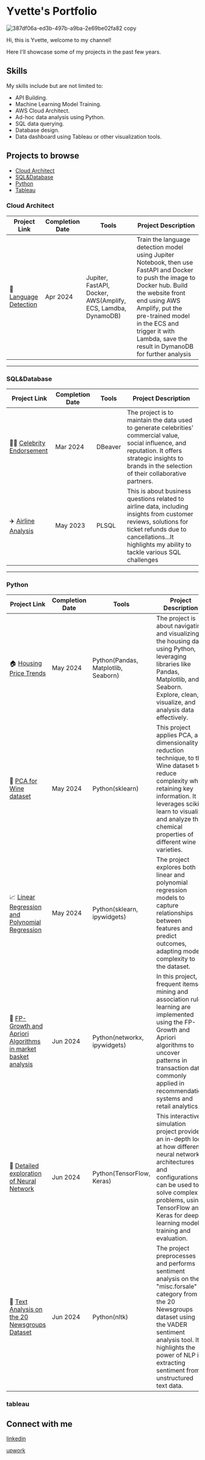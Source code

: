 # Yvette's Portfolio

![387df06a-ed3b-497b-a9ba-2e69be02fa82 copy](https://github.com/user-attachments/assets/8278c5e9-5b2c-42d8-8153-68f0a5f9d329)


Hi, this is Yvette, welcome to my channel! 

Here I'll showcase some of my projects in the past few years.

## Skills

My skills include but are not limited to:

- API Building.
- Machine Learning Model Training.
- AWS Cloud Architect.
- Ad-hoc data analysis using Python.
- SQL data querying.
- Database design.
- Data dashboard using Tableau or other visualization tools.


## Projects to browse
- [Cloud Architect](#Cloud-Architect)
- [SQL&Database](#SQL&Database)
- [Python](#python)
- [Tableau](#tableau)

### Cloud Architect

| Project Link | Completion Date | Tools | Project Description | 
|---|---|---|---|
| 🤖 [Language Detection](https://github.com/yvt-ee/MUGC-Language-Detection) | Apr 2024 | Jupiter, FastAPI, Docker, AWS(Amplify, ECS, Lamdba, DynamoDB) | Train the language detection model using Jupiter Notebook, then use FastAPI and Docker to push the image to Docker hub. Build the website front end using AWS Amplify, put the pre-trained model in the ECS and trigger it with Lambda, save the result in DymanoDB for further analysis |

***

### SQL&Database

| Project Link | Completion Date | Tools | Project Description | 
|---|---|---|---|
| 👩‍🎤 [Celebrity Endorsement](https://github.com/yvt-ee/Celebrity-DatabaseDesign-for-Brand-Endorsement) | Mar 2024 | DBeaver |The project is to maintain the data used to generate celebrities’ commercial value, social influence, and reputation. It offers strategic insights to brands in the selection of their collaborative partners. |
| ✈️ [Airline Analysis](https://github.com/yvt-ee/Airline-Analysis) | May 2023 | PLSQL |This is about business questions related to airline data, including insights from customer reviews, solutions for ticket refunds due to cancellations...It highlights my ability to tackle various SQL challenges|


***

### Python


| Project Link | Completion Date | Tools | Project Description | 
|---|---|---|---|
| 🏠 [Housing Price Trends](https://github.com/yvt-ee/Data-Mining-in-Engineering/blob/main/%231%20Navigating%20and%20visualizing%20Housing%20dataset.ipynb) | May 2024 | Python(Pandas, Matplotlib, Seaborn) |The project is about navigating and visualizing the housing data using Python, leveraging libraries like Pandas, Matplotlib, and Seaborn. Explore, clean, visualize, and analysis data effectively. |
| 🍷 [PCA for Wine dataset](https://github.com/yvt-ee/Data-Mining-in-Engineering/blob/main/%232%20PCA%20for%20Wine%20dataset.ipynb) | May 2024 | Python(sklearn) |This project applies PCA, a dimensionality reduction technique, to the Wine dataset to reduce complexity while retaining key information. It leverages scikit-learn to visualize and analyze the chemical properties of different wine varieties. |
| 📈 [Linear Regression and Polynomial Regression](https://github.com/yvt-ee/Data-Mining-in-Engineering/blob/main/%236%20Linear%20Regression%20and%20Polynomial%20Regression.ipynb) | May 2024 | Python(sklearn, ipywidgets) |The project explores both linear and polynomial regression models to capture relationships between features and predict outcomes, adapting model complexity to the dataset. |
| 🛒 [FP-Growth and Apriori Algorithms in market basket analysis](https://github.com/yvt-ee/Data-Mining-in-Engineering/blob/main/%239%20FP-Growth%20and%20Apriori%20Algorithms%20in%20market%20basket%20analysis.ipynb) | Jun 2024 | Python(networkx, ipywidgets) |In this project, frequent itemset mining and association rule learning are implemented using the FP-Growth and Apriori algorithms to uncover patterns in transaction data, commonly applied in recommendation systems and retail analytics.|
| 🧠 [Detailed exploration of Neural Network](https://github.com/yvt-ee/Data-Mining-in-Engineering/blob/main/%2310%20Detailed%20exploration%20of%20Neural%20Network.ipynb) | Jun 2024 | Python(TensorFlow, Keras) |This interactive simulation project provides an in-depth look at how different neural network architectures and configurations can be used to solve complex problems, using TensorFlow and Keras for deep learning model training and evaluation.|
| 📰 [Text Analysis on the 20 Newsgroups Dataset](https://github.com/yvt-ee/Data-Mining-in-Engineering/blob/main/%2311%20Text%20Analysis%20on%20the%2020%20Newsgroups%20Dataset.ipynb) | Jun 2024 | Python(nltk) |The project preprocesses and performs sentiment analysis on the "misc.forsale" category from the 20 Newsgroups dataset using the VADER sentiment analysis tool. It highlights the power of NLP in extracting sentiment from unstructured text data.|




### tableau


## Connect with me
[linkedin](www.linkedin.com/in/mliudata)

[upwork](https://www.upwork.com/freelancers/~01cc47c92cf392cf5c)


